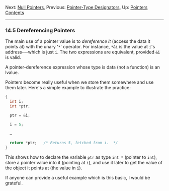 Next: [Null Pointers](Null-Pointers.md), Previous: [Pointer-Type
Designators](Pointer-Type-Designators.md), Up:
[Pointers](Pointers.md)  
[Contents](index.md#SEC_Contents "Table of contents")  

------------------------------------------------------------------------


### 14.5 Dereferencing Pointers 


The main use of a pointer value is to *dereference it* (access the data
it points at) with the unary '`*`' operator. For instance,
`*&i` is the value at `i`'s address---which is just `i`. The two
expressions are equivalent, provided `&i` is valid.

A pointer-dereference expression whose type is data (not a function) is
an lvalue.

Pointers become really useful when we store them somewhere and use them
later. Here's a simple example to illustrate the practice:

``` C
{
  int i;
  int *ptr;

  ptr = &i;

  i = 5;

  …
  
  return *ptr;   /* Returns 5, fetched from i.  */
}
```

This shows how to declare the variable `ptr` as type `int *` (pointer to
`int`), store a pointer value into it (pointing at `i`), and use it
later to get the value of the object it points at (the value in `i`).

If anyone can provide a useful example which is this basic, I would be
grateful.
